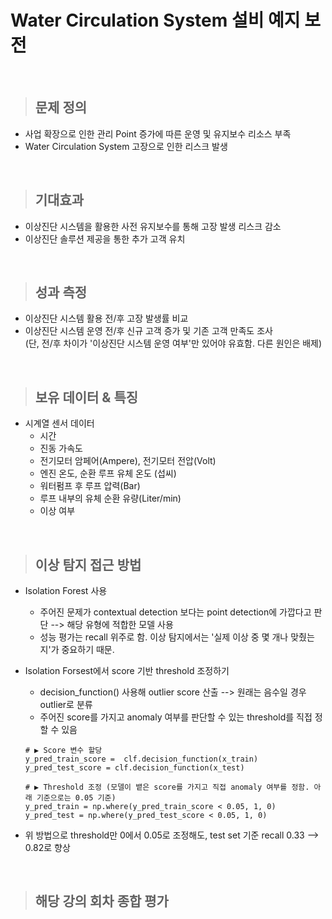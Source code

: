 # Water Circulation System 설비 예지 보전

</br>

> ## 문제 정의
- 사업 확장으로 인한 관리 Point 증가에 따른 운영 및 유지보수 리소스 부족
- Water Circulation System 고장으로 인한 리스크 발생 

</br>

> ## 기대효과
- 이상진단 시스템을 활용한 사전 유지보수를 통해 고장 발생 리스크 감소
- 이상진단 솔루션 제공을 통한 추가 고객 유치

</br>

> ## 성과 측정
- 이상진단 시스템 활용 전/후 고장 발생률 비교
- 이상진단 시스템 운영 전/후 신규 고객 증가 및 기존 고객 만족도 조사   
  (단, 전/후 차이가 '이상진단 시스템 운영 여부'만 있어야 유효함. 다른 원인은 배제)

</br>

> ## 보유 데이터 & 특징

* 시계열 센서 데이터
  - 시간
  - 진동 가속도
  - 전기모터 암페어(Ampere), 전기모터 전압(Volt)
  - 엔진 온도, 순환 루프 유체 온도 (섭씨)
  - 워터펌프 후 루프 압력(Bar)
  - 루프 내부의 유체 순환 유량(Liter/min)
  - 이상 여부


</br>

> ## 이상 탐지 접근 방법
- Isolation Forest 사용
  - 주어진 문제가 contextual detection 보다는 point detection에 가깝다고 판단 --> 해당 유형에 적합한 모델 사용
  - 성능 평가는 recall 위주로 함. 이상 탐지에서는 '실제 이상 중 몇 개나 맞췄는지'가 중요하기 때문.

- Isolation Forsest에서 score 기반 threshold 조정하기
  - decision_function() 사용해 outlier score 산출 --> 원래는 음수일 경우 outlier로 분류
  - 주어진 score를 가지고 anomaly 여부를 판단할 수 있는 threshold를 직접 정할 수 있음
  ~~~
  # ▶ Score 변수 할당
  y_pred_train_score =  clf.decision_function(x_train)
  y_pred_test_score = clf.decision_function(x_test)

  # ▶ Threshold 조정 (모델이 뱉은 score를 가지고 직접 anomaly 여부를 정함. 아래 기준으로는 0.05 기준)
  y_pred_train = np.where(y_pred_train_score < 0.05, 1, 0)
  y_pred_test = np.where(y_pred_test_score < 0.05, 1, 0)
  ~~~
 - 위 방법으로 threshold만 0에서 0.05로 조정해도, test set 기준 recall 0.33 --> 0.82로 향상
 
</br>

> ## 해당 강의 회차 종합 평가
